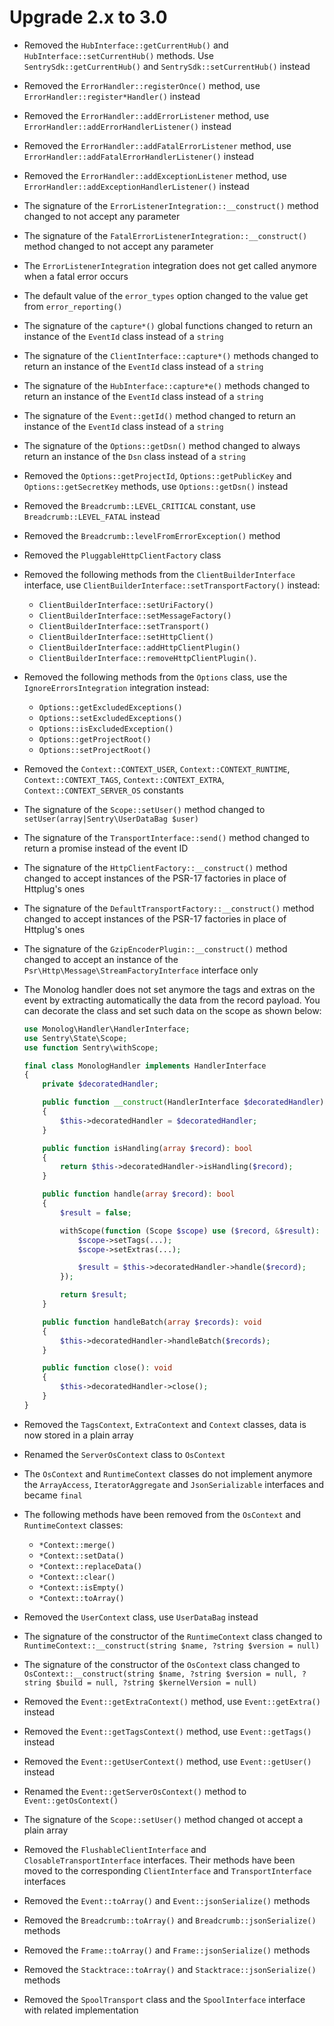 # Upgrade 2.x to 3.0

- Removed the `HubInterface::getCurrentHub()` and `HubInterface::setCurrentHub()` methods. Use `SentrySdk::getCurrentHub()` and `SentrySdk::setCurrentHub()` instead
- Removed the `ErrorHandler::registerOnce()` method, use `ErrorHandler::register*Handler()` instead
- Removed the `ErrorHandler::addErrorListener` method, use `ErrorHandler::addErrorHandlerListener()` instead
- Removed the `ErrorHandler::addFatalErrorListener` method, use `ErrorHandler::addFatalErrorHandlerListener()` instead
- Removed the `ErrorHandler::addExceptionListener` method, use `ErrorHandler::addExceptionHandlerListener()` instead
- The signature of the `ErrorListenerIntegration::__construct()` method changed to not accept any parameter
- The signature of the `FatalErrorListenerIntegration::__construct()` method changed to not accept any parameter
- The `ErrorListenerIntegration` integration does not get called anymore when a fatal error occurs
- The default value of the `error_types` option changed to the value get from `error_reporting()`
- The signature of the `capture*()` global functions changed to return an instance of the `EventId` class instead of a `string`
- The signature of the `ClientInterface::capture*()` methods changed to return an instance of the `EventId` class instead of a `string`
- The signature of the `HubInterface::capture*e()` methods changed to return an instance of the `EventId` class instead of a `string`
- The signature of the `Event::getId()` method changed to return an instance of the `EventId` class instead of a `string`
- The signature of the `Options::getDsn()` method changed to always return an instance of the `Dsn` class instead of a `string`
- Removed the `Options::getProjectId`, `Options::getPublicKey` and `Options::getSecretKey` methods, use `Options::getDsn()` instead
- Removed the `Breadcrumb::LEVEL_CRITICAL` constant, use `Breadcrumb::LEVEL_FATAL` instead
- Removed the `Breadcrumb::levelFromErrorException()` method
- Removed the `PluggableHttpClientFactory` class
- Removed the following methods from the `ClientBuilderInterface` interface, use `ClientBuilderInterface::setTransportFactory()` instead:
  - `ClientBuilderInterface::setUriFactory()`
  - `ClientBuilderInterface::setMessageFactory()`
  - `ClientBuilderInterface::setTransport()`
  - `ClientBuilderInterface::setHttpClient()`
  - `ClientBuilderInterface::addHttpClientPlugin()`
  - `ClientBuilderInterface::removeHttpClientPlugin()`.
- Removed the following methods from the `Options` class, use the `IgnoreErrorsIntegration` integration instead:
  - `Options::getExcludedExceptions()`
  - `Options::setExcludedExceptions()`
  - `Options::isExcludedException()`
  - `Options::getProjectRoot()`
  - `Options::setProjectRoot()`
- Removed the `Context::CONTEXT_USER`, `Context::CONTEXT_RUNTIME`, `Context::CONTEXT_TAGS`, `Context::CONTEXT_EXTRA`, `Context::CONTEXT_SERVER_OS` constants
- The signature of the `Scope::setUser()` method changed to `setUser(array|Sentry\UserDataBag $user)`
- The signature of the `TransportInterface::send()` method changed to return a promise instead of the event ID
- The signature of the `HttpClientFactory::__construct()` method changed to accept instances of the PSR-17 factories in place of Httplug's ones
- The signature of the `DefaultTransportFactory::__construct()` method changed to accept instances of the PSR-17 factories in place of Httplug's ones
- The signature of the `GzipEncoderPlugin::__construct()` method changed to accept an instance of the `Psr\Http\Message\StreamFactoryInterface` interface only
- The Monolog handler does not set anymore the tags and extras on the event by extracting automatically the data from the record payload. You can decorate the
  class and set such data on the scope as shown below:

  ```php
  use Monolog\Handler\HandlerInterface;
  use Sentry\State\Scope;
  use function Sentry\withScope;

  final class MonologHandler implements HandlerInterface
  {
      private $decoratedHandler;

      public function __construct(HandlerInterface $decoratedHandler)
      {
          $this->decoratedHandler = $decoratedHandler;
      }

      public function isHandling(array $record): bool
      {
          return $this->decoratedHandler->isHandling($record);
      }

      public function handle(array $record): bool
      {
          $result = false;

          withScope(function (Scope $scope) use ($record, &$result): void {
              $scope->setTags(...);
              $scope->setExtras(...);

              $result = $this->decoratedHandler->handle($record);
          });

          return $result;
      }

      public function handleBatch(array $records): void
      {
          $this->decoratedHandler->handleBatch($records);
      }

      public function close(): void
      {
          $this->decoratedHandler->close();
      }
  }
  ```

- Removed the `TagsContext`, `ExtraContext` and `Context` classes, data is now stored in a plain array
- Renamed the `ServerOsContext` class to `OsContext`
- The `OsContext` and `RuntimeContext` classes do not implement anymore the `ArrayAccess`, `IteratorAggregate` and `JsonSerializable` interfaces and became `final`
- The following methods have been removed from the `OsContext` and `RuntimeContext` classes:
  - `*Context::merge()`
  - `*Context::setData()`
  - `*Context::replaceData()`
  - `*Context::clear()`
  - `*Context::isEmpty()`
  - `*Context::toArray()`
- Removed the `UserContext` class, use `UserDataBag` instead
- The signature of the constructor of the `RuntimeContext` class changed to `RuntimeContext::__construct(string $name, ?string $version = null)`
- The signature of the constructor of the `OsContext` class changed to `OsContext::__construct(string $name, ?string $version = null, ?string $build = null, ?string $kernelVersion = null)`
- Removed the `Event::getExtraContext()` method, use `Event::getExtra()` instead
- Removed the `Event::getTagsContext()` method, use `Event::getTags()` instead
- Removed the `Event::getUserContext()` method, use `Event::getUser()` instead
- Renamed the `Event::getServerOsContext()` method to `Event::getOsContext()`
- The signature of the `Scope::setUser()` method changed ot accept a plain array
- Removed the `FlushableClientInterface` and `ClosableTransportInterface` interfaces. Their methods have been moved to the corresponding `ClientInterface` and `TransportInterface` interfaces
- Removed the `Event::toArray()` and `Event::jsonSerialize()` methods
- Removed the `Breadcrumb::toArray()` and `Breadcrumb::jsonSerialize()` methods
- Removed the `Frame::toArray()` and `Frame::jsonSerialize()` methods
- Removed the `Stacktrace::toArray()` and `Stacktrace::jsonSerialize()` methods
- Removed the `SpoolTransport` class and the `SpoolInterface` interface with related implementation
